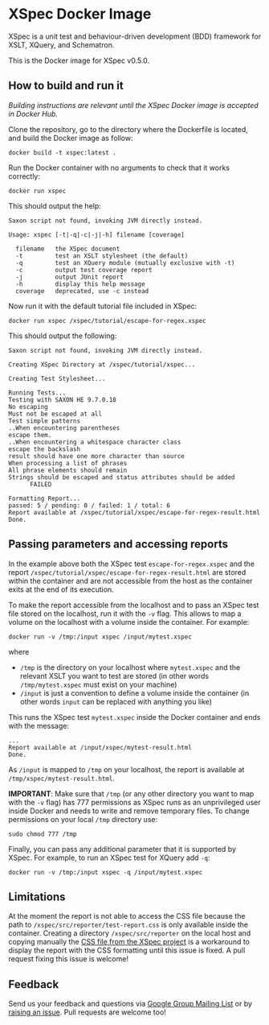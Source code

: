 # XSpec Docker Image
XSpec is a unit test and behaviour-driven development (BDD) framework for XSLT, XQuery, and Schematron.

This is the Docker image for XSpec v0.5.0. 

## How to build and run it
*Building instructions are relevant until the XSpec Docker image is accepted in Docker Hub.*

Clone the repository, go to the directory where the Dockerfile is located, and build the Docker image as follow:
```
docker build -t xspec:latest .
```
Run the Docker container with no arguments to check that it works correctly:
```
docker run xspec
```
This should output the help:
```
Saxon script not found, invoking JVM directly instead.

Usage: xspec [-t|-q|-c|-j|-h] filename [coverage]

  filename   the XSpec document
  -t         test an XSLT stylesheet (the default)
  -q         test an XQuery module (mutually exclusive with -t)
  -c         output test coverage report
  -j         output JUnit report
  -h         display this help message
  coverage   deprecated, use -c instead

```
Now run it with the default tutorial file included in XSpec:
```
docker run xspec /xspec/tutorial/escape-for-regex.xspec
```
This should output the following:
```
Saxon script not found, invoking JVM directly instead.

Creating XSpec Directory at /xspec/tutorial/xspec...

Creating Test Stylesheet...

Running Tests...
Testing with SAXON HE 9.7.0.18
No escaping
Must not be escaped at all
Test simple patterns
..When encountering parentheses
escape them.
..When encountering a whitespace character class
escape the backslash
result should have one more character than source
When processing a list of phrases
All phrase elements should remain
Strings should be escaped and status attributes should be added
      FAILED

Formatting Report...
passed: 5 / pending: 0 / failed: 1 / total: 6
Report available at /xspec/tutorial/xspec/escape-for-regex-result.html
Done.
```

## Passing parameters and accessing reports
In the example above both the XSpec test `escape-for-regex.xspec`  and the report `/xspec/tutorial/xspec/escape-for-regex-result.html` are stored within the container and are not accessible from the host as the container exits at the end of its execution. 

To make the report accessible from the localhost and to pass an XSpec test file stored on the localhost, run it with the `-v` flag. This allows to map a volume on the localhost with a volume inside the container. For example:
```
docker run -v /tmp:/input xspec /input/mytest.xspec
``` 
where 

- `/tmp` is the directory on your localhost where `mytest.xspec` and the relevant XSLT you want to test are stored (in other words `/tmp/mytest.xspec` must exist on your machine)
- `/input` is just a convention to define a volume inside the container (in other words `input` can be replaced with anything you like)

This runs the XSpec test `mytest.xspec` inside the Docker container and ends with the message:
```
...
Report available at /input/xspec/mytest-result.html
Done.
```
As `/input` is mapped to `/tmp` on your localhost, the report is available at `/tmp/xspec/mytest-result.html`.

**IMPORTANT**: Make sure that `/tmp` (or any other directory you want to map with the `-v` flag) has 777 permissions as XSpec runs as an unprivileged user inside Docker and needs to write and remove temporary files. To change permissions on your local `/tmp` directory use:
```
sudo chmod 777 /tmp
```
Finally, you can pass any additional parameter that it is supported by XSpec. For example, to run an XSpec test for XQuery add `-q`:
```
docker run -v /tmp:/input xspec -q /input/mytest.xspec
```

## Limitations
At the moment the report is not able to access the CSS file because the path to `/xspec/src/reporter/test-report.css` is only available inside the container. Creating a directory `/xspec/src/reporter` on the local host and copying manually the [CSS file from the XSpec project](https://github.com/xspec/xspec/blob/master/src/reporter/test-report.css) is a workaround to display the report with the CSS formatting until this issue is fixed. A pull request fixing this issue is welcome!

## Feedback
Send us your feedback and questions via [Google Group Mailing List](http://groups.google.com/group/xspec-users) or by [raising an issue](https://github.com/xspec/docker/issues). Pull requests are welcome too!


